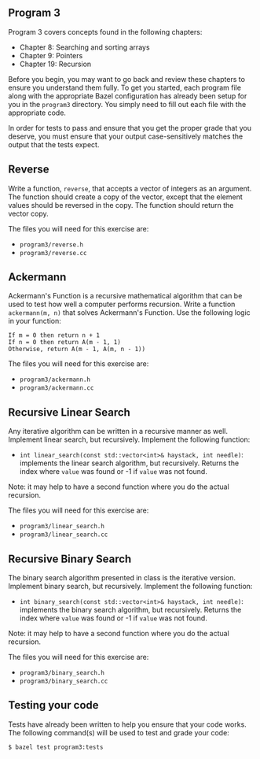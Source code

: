 Program 3
---------
Program 3 covers concepts found in the following chapters:

- Chapter 8: Searching and sorting arrays
- Chapter 9: Pointers
- Chapter 19: Recursion

Before you begin, you may want to go back and review these chapters to ensure you understand them
fully. To get you started, each program file along with the appropriate Bazel configuration has
already been setup for you in the `program3` directory. You simply need to fill out each file with
the appropriate code.

In order for tests to pass and ensure that you get the proper grade that you deserve, you must
ensure that your output case-sensitively matches the output that the tests expect.

Reverse
-------
Write a function, `reverse`, that accepts a vector of integers as an argument. The function should
create a copy of the vector, except that the element values should be reversed in the copy. The
function should return the vector copy.

The files you will need for this exercise are:

- `program3/reverse.h`
- `program3/reverse.cc`

Ackermann
---------
Ackermann's Function is a recursive mathematical algorithm that can be used to test how well a
computer performs recursion. Write a function `ackermann(m, n)` that solves Ackermann's Function.
Use the following logic in your function:

    If m = 0 then return n + 1
    If n = 0 then return A(m - 1, 1)
    Otherwise, return A(m - 1, A(m, n - 1))

The files you will need for this exercise are:

- `program3/ackermann.h`
- `program3/ackermann.cc`

Recursive Linear Search
-----------------------
Any iterative algorithm can be written in a recursive manner as well. Implement linear search, but
recursively. Implement the following function:

- `int linear_search(const std::vector<int>& haystack, int needle)`: implements the linear search
  algorithm, but recursively. Returns the index where `value` was found or -1 if `value` was not
  found.

Note: it may help to have a second function where you do the actual recursion.

The files you will need for this exercise are:

- `program3/linear_search.h`
- `program3/linear_search.cc`

Recursive Binary Search
-----------------------
The binary search algorithm presented in class is the iterative version. Implement binary search,
but recursively. Implement the following function:


- `int binary_search(const std::vector<int>& haystack, int needle)`: implements the binary search
  algorithm, but recursively. Returns the index where `value` was found or -1 if `value` was not
  found.

Note: it may help to have a second function where you do the actual recursion.

The files you will need for this exercise are:

- `program3/binary_search.h`
- `program3/binary_search.cc`

Testing your code
-----------------
Tests have already been written to help you ensure that your code works. The following command(s)
will be used to test and grade your code:

    $ bazel test program3:tests

